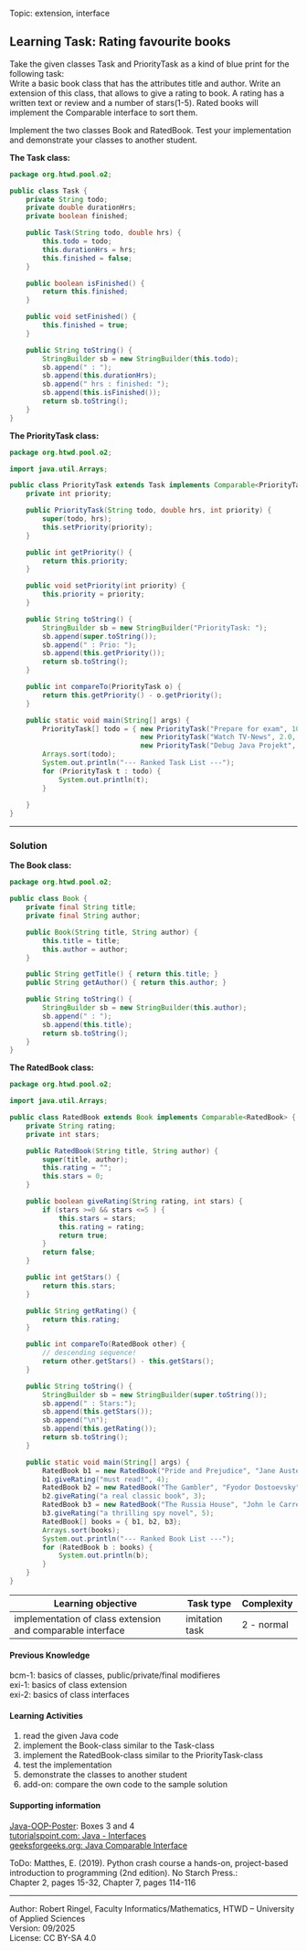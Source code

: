 Topic: extension, interface

## Learning Task: Rating favourite books

Take the given classes Task and PriorityTask as a kind of blue print for the following task:  
Write a basic book class that has the attributes title and author. Write an extension of this class, that allows to give a rating to book. A rating has a written text or review and a number of stars(1-5). Rated books will implement the Comparable<T> interface to sort them.  

Implement the two classes Book and RatedBook. Test your implementation and demonstrate your classes to another student.

**The Task class:**
``` java
package org.htwd.pool.o2;

public class Task {
    private String todo;
    private double durationHrs;
    private boolean finished;

    public Task(String todo, double hrs) {
        this.todo = todo;
        this.durationHrs = hrs;
        this.finished = false;
    }

    public boolean isFinished() {
        return this.finished;
    }

    public void setFinished() {
        this.finished = true;
    }

    public String toString() {
        StringBuilder sb = new StringBuilder(this.todo);
        sb.append(" : ");
        sb.append(this.durationHrs);
        sb.append(" hrs : finished: ");
        sb.append(this.isFinished());
        return sb.toString();
    }
}
```

**The PriorityTask class:**
``` java
package org.htwd.pool.o2;

import java.util.Arrays;

public class PriorityTask extends Task implements Comparable<PriorityTask> {
    private int priority;

    public PriorityTask(String todo, double hrs, int priority) {
        super(todo, hrs);
        this.setPriority(priority);
    }

    public int getPriority() {
        return this.priority;
    }

    public void setPriority(int priority) {
        this.priority = priority;
    }

    public String toString() {
        StringBuilder sb = new StringBuilder("PriorityTask: ");
        sb.append(super.toString());
        sb.append(" : Prio: ");
        sb.append(this.getPriority());
        return sb.toString();
    }

    public int compareTo(PriorityTask o) {
        return this.getPriority() - o.getPriority();
    }

    public static void main(String[] args) {
        PriorityTask[] todo = { new PriorityTask("Prepare for exam", 10.0, 1),
                                new PriorityTask("Watch TV-News", 2.0, 7),
                                new PriorityTask("Debug Java Projekt", 20.0, 2)};
        Arrays.sort(todo);
        System.out.println("--- Ranked Task List ---");
        for (PriorityTask t : todo) {
            System.out.println(t);
        }
        
    }
}
```


---------------------------------------

### Solution

**The Book class:**
``` java
package org.htwd.pool.o2;

public class Book {
    private final String title;
    private final String author;

    public Book(String title, String author) {
        this.title = title;
        this.author = author;
    }

    public String getTitle() { return this.title; }
    public String getAuthor() { return this.author; }

    public String toString() {
        StringBuilder sb = new StringBuilder(this.author);
        sb.append(" : ");
        sb.append(this.title);
        return sb.toString();
    }
}
```

**The RatedBook class:**
``` java
package org.htwd.pool.o2;

import java.util.Arrays;

public class RatedBook extends Book implements Comparable<RatedBook> {
    private String rating;
    private int stars;

    public RatedBook(String title, String author) {
        super(title, author);
        this.rating = "";
        this.stars = 0;
    }

    public boolean giveRating(String rating, int stars) {
        if (stars >=0 && stars <=5 ) {
            this.stars = stars;
            this.rating = rating;
            return true;
        }
        return false;
    }

    public int getStars() {
        return this.stars;
    }

    public String getRating() {
        return this.rating;
    }

    public int compareTo(RatedBook other) {
        // descending sequence!
        return other.getStars() - this.getStars();
    }

    public String toString() {
        StringBuilder sb = new StringBuilder(super.toString());
        sb.append(" : Stars:");
        sb.append(this.getStars());
        sb.append("\n");
        sb.append(this.getRating());
        return sb.toString();
    }

    public static void main(String[] args) {
        RatedBook b1 = new RatedBook("Pride and Prejudice", "Jane Austen");
        b1.giveRating("must read!", 4);
        RatedBook b2 = new RatedBook("The Gambler", "Fyodor Dostoevsky");
        b2.giveRating("a real classic book", 3);
        RatedBook b3 = new RatedBook("The Russia House", "John le Carre");
        b3.giveRating("a thrilling spy novel", 5);
        RatedBook[] books = { b1, b2, b3};
        Arrays.sort(books);
        System.out.println("--- Ranked Book List ---");
        for (RatedBook b : books) {
            System.out.println(b);
        }
    }
}
```

| **Learning objective**                           | **Task type**   | **Complexity** |
| ------------------------------------------------ | --------------- | -------------- |
| implementation of class extension and comparable interface | imitation task | 2 - normal |

#### Previous Knowledge

bcm-1: basics of classes, public/private/final modifieres  
exi-1: basics of class extension  
exi-2: basics of class interfaces 

#### Learning Activities

1) read the given Java code
2) implement the Book-class similar to the Task-class
3) implement the RatedBook-class similar to the PriorityTask-class
4) test the implementation
5) demonstrate the classes to another student
6) add-on: compare the own code to the sample solution

#### Supporting information

[Java-OOP-Poster](../JavaPosterOOP_engl.pdf): Boxes 3 and 4  
[tutorialspoint.com: Java - Interfaces](https://www.tutorialspoint.com/java/java_interfaces.htm)    
[geeksforgeeks.org: Java Comparable Interface](https://www.geeksforgeeks.org/java/comparable-interface-in-java-with-examples/)  

ToDo: Matthes, E. (2019). Python crash course a hands-on, project-based introduction to programming (2nd edition). No Starch Press.:  
Chapter 2, pages 15-32, Chapter 7, pages 114-116  


---------------------------------------
Author: Robert Ringel, Faculty Informatics/Mathematics, HTWD – University of Applied Sciences  
Version: 09/2025            
License: CC BY-SA 4.0
